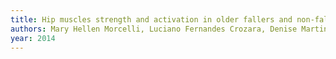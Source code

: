 ```yaml
---
title: Hip muscles strength and activation in older fallers and non-fallers
authors: Mary Hellen Morcelli, Luciano Fernandes Crozara, Denise Martineli Rossi, Dain Patrick LaRoche, Nise Ribeiro Marques, Camilla Zamfolini Hallal, Alex Castro, Adalgiso Coscrato Cardozo, Mauro Gonçalves, Marcelo Tavella Navega
year: 2014
---
```


